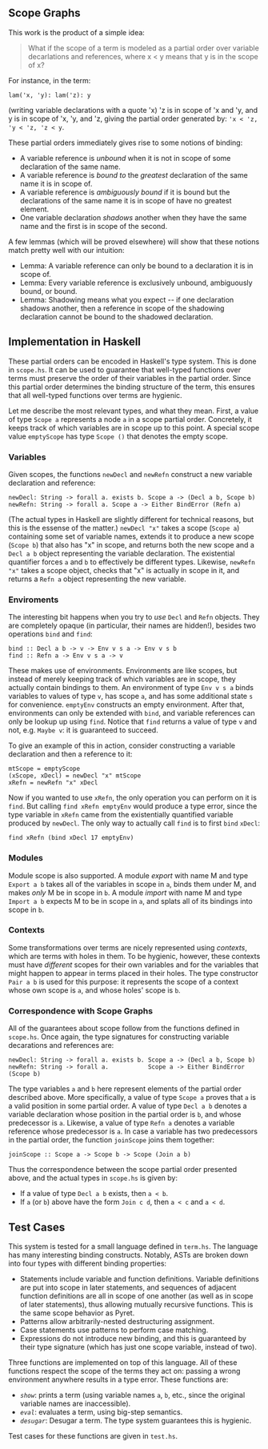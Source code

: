 
## Scope Graphs

This work is the product of a simple idea:

> What if the scope of a term is modeled as a partial order over
> variable decarlations and references, where x < y means that y is in
> the scope of x?

For instance, in the term:

    lam('x, 'y): lam('z): y

(writing variable declarations with a quote 'x)
'z is in scope of 'x and 'y, and y is in scope of 'x, 'y, and 'z,
giving the partial order generated by: `'x < 'z, 'y < 'z, 'z < y`.

These partial orders immediately gives rise to some notions of binding:

* A variable reference is _unbound_ when it is not in scope of some
  declaration of the same name.
* A variable reference is _bound to_ the _greatest_ declaration of the
  same name it is in scope of.
* A variable reference is _ambiguously bound_ if it is bound but the
  declarations of the same name it is in scope of have no greatest
  element.
* One variable declaration _shadows_ another when they have the same
  name and the first is in scope of the second.

A few lemmas (which will be proved elsewhere) will show that these
notions match pretty well with our intuition:

* Lemma: A variable reference can only be bound to a declaration it is
  in scope of.
* Lemma: Every variable reference is exclusively unbound, ambiguously
  bound, or bound.
* Lemma: Shadowing means what you expect -- if one declaration shadows
  another, then a reference in scope of the shadowing declaration
  cannot be bound to the shadowed declaration.


## Implementation in Haskell

These partial orders can be encoded in Haskell's type system. This is
done in `scope.hs`. It can be used to guarantee that well-typed
functions over terms must preserve the order of their variables in the
partial order. Since this partial order determines the binding
structure of the term, this ensures that all well-typed functions over
terms are hygienic.

Let me describe the most relevant types, and what they mean. First, a
value of type `Scope a` represents a node `a` in a scope partial
order. Concretely, it keeps track of which variables are in scope up
to this point. A special scope value `emptyScope` has type `Scope ()`
that denotes the empty scope.

### Variables

Given scopes, the functions `newDecl` and `newRefn` construct a new
variable declaration and reference:

    newDecl: String -> forall a. exists b. Scope a -> (Decl a b, Scope b)
    newRefn: String -> forall a. Scope a -> Either BindError (Refn a)

(The actual types in Haskell are slightly different for technical
reasons, but this is the essense of the matter.)  `newDecl "x"` takes
a scope (`Scope a`) containing some set of variable names, extends it
to produce a new scope (`Scope b`) that also has "x" in scope, and
returns both the new scope and a `Decl a b` object representing the
variable declaration. The existential quantifier forces `a` and `b` to
effectively be different types. Likewise, `newRefn "x"` takes a scope
object, checks that "x" is actually in scope in it, and returns a
`Refn a` object representing the new variable.

### Enviroments

The interesting bit happens when you try to _use_ `Decl` and `Refn`
objects. They are completely opaque (in particular, their names are
hidden!), besides two operations `bind` and `find`:

    bind :: Decl a b -> v -> Env v s a -> Env v s b
    find :: Refn a -> Env v s a -> v

These makes use of environments. Environments are like scopes, but
instead of merely keeping track of which variables are in scope, they
actually contain bindings to them. An environment of type `Env v s a`
binds variables to values of type `v`, has scope `a`, and has some
additional state `s` for convenience. `emptyEnv` constructs an empty
environment. After that, environments can only be extended with
`bind`, and variable references can only be lookup up using `find`.
Notice that `find` returns a value of type `v` and not, e.g. `Maybe
v`: it is guaranteed to succeed.

To give an example of this in action, consider constructing a variable
declaration and then a reference to it:

    mtScope = emptyScope
    (xScope, xDecl) = newDecl "x" mtScope
    xRefn = newRefn "x" xDecl

Now if you wanted to use `xRefn`, the only operation you can perform
on it is `find`. But calling `find xRefn emptyEnv` would produce a
type error, since the type variable in `xRefn` came from the
existentially quantified variable produced by `newDecl`. The only way
to actually call `find` is to first `bind` `xDecl`:

    find xRefn (bind xDecl 17 emptyEnv)


### Modules

Module scope is also supported. A module _export_ with name M and type
`Export a b` takes all of the variables in scope in `a`, binds them
under M, and makes *only* M be in scope in `b`. A module _import_ with
name M and type `Import a b` expects M to be in scope in `a`, and
splats all of its bindings into scope in `b`.

### Contexts

Some transformations over terms are nicely represented using
_contexts_, which are terms with holes in them. To be hygienic,
however, these contexts must have _different_ scopes for their own
variables and for the variables that might happen to appear in terms
placed in their holes. The type constructor `Pair a b` is used for
this purpose: it represents the scope of a context whose own scope is
`a`, and whose holes' scope is `b`.


### Correspondence with Scope Graphs

All of the guarantees about scope follow from the functions defined in
`scope.hs`. Once again, the type signatures for constructing variable
decarations and references are:

    newDecl: String -> forall a. exists b. Scope a -> (Decl a b, Scope b)
    newRefn: String -> forall a.           Scope a -> Either BindError (Scope b)

The type variables `a` and `b` here represent elements of the partial
order described above. More specifically, a value of type `Scope a`
proves that `a` is a valid position in some partial order. A value of
type `Decl a b` denotes a variable declaration whose position in the
partial order is `b`, and whose predecessor is `a`. Likewise, a value
of type `Refn a` denotes a variable reference whose predecessor is
`a`. In case a variable has two predecessors in the partial order, the
function `joinScope` joins them together:

    joinScope :: Scope a -> Scope b -> Scope (Join a b)

Thus the correspondence between the scope partial order presented
above, and the actual types in `scope.hs` is given by:

* If a value of type `Decl a b` exists, then `a < b`.
* If `a` (or `b`) above have the form `Join c d`, then
  `a < c` and `a < d`.


## Test Cases

This system is tested for a small language defined in `term.hs`. The
language has many interesting binding constructs. Notably, ASTs are
broken down into four types with different binding properties:

* Statements include variable and function definitions. Variable
  definitions are put into scope in later statements, and sequences of
  adjacent function definitions are all in scope of one another (as
  well as in scope of later statements), thus allowing mutually
  recursive functions. This is the same scope behavior as Pyret.
* Patterns allow arbitrarily-nested destructuring assignment.
* Case statements use patterns to perform case matching.
* Expressions do not introduce new binding, and this is guaranteed by
  their type signature (which has just one scope variable, instead of
  two).

Three functions are implemented on top of this language. All of these
functions respect the scope of the terms they act on: passing a wrong
environment anywhere results in a type error. These functions are:

* _`show`_: prints a term (using variable names `a`, `b`, etc., since the
  original variable names are inaccessible).
* _`eval`_: evaluates a term, using big-step semantics.
* _`desugar`_: Desugar a term. The type system guarantees this is
  hygienic.

Test cases for these functions are given in `test.hs`.
